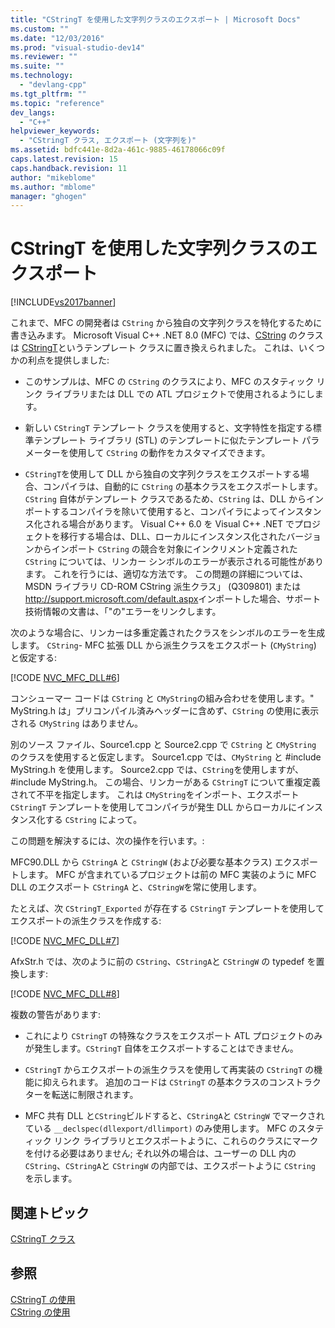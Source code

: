 ```yaml
---
title: "CStringT を使用した文字列クラスのエクスポート | Microsoft Docs"
ms.custom: ""
ms.date: "12/03/2016"
ms.prod: "visual-studio-dev14"
ms.reviewer: ""
ms.suite: ""
ms.technology: 
  - "devlang-cpp"
ms.tgt_pltfrm: ""
ms.topic: "reference"
dev_langs: 
  - "C++"
helpviewer_keywords: 
  - "CStringT クラス, エクスポート (文字列を)"
ms.assetid: bdfc441e-8d2a-461c-9885-46178066c09f
caps.latest.revision: 15
caps.handback.revision: 11
author: "mikeblome"
ms.author: "mblome"
manager: "ghogen"
---
```

# CStringT を使用した文字列クラスのエクスポート
[!INCLUDE[vs2017banner](../assembler/inline/includes/vs2017banner.md)]

これまで、MFC の開発者は `CString` から独自の文字列クラスを特化するために書き込みます。  Microsoft Visual C\+\+ .NET 8.0 \(MFC\) では、[CString](../atl-mfc-shared/using-cstring.md) のクラスは [CStringT](../atl-mfc-shared/reference/cstringt-class.md)というテンプレート クラスに置き換えられました。  これは、いくつかの利点を提供しました:  
  
-   このサンプルは、MFC の `CString` のクラスにより、MFC のスタティック リンク ライブラリまたは DLL での ATL プロジェクトで使用されるようにします。  
  
-   新しい `CStringT` テンプレート クラスを使用すると、文字特性を指定する標準テンプレート ライブラリ \(STL\) のテンプレートに似たテンプレート パラメーターを使用して `CString` の動作をカスタマイズできます。  
  
-   `CStringT`を使用して DLL から独自の文字列クラスをエクスポートする場合、コンパイラは、自動的に `CString` の基本クラスをエクスポートします。  `CString` 自体がテンプレート クラスであるため、`CString` は、DLL からインポートするコンパイラを除いて使用すると、コンパイラによってインスタンス化される場合があります。  Visual C\+\+ 6.0 を Visual C\+\+ .NET でプロジェクトを移行する場合は、DLL、ローカルにインスタンス化されたバージョンからインポート `CString` の競合を対象にインクリメント定義された `CString` については、リンカー シンボルのエラーが表示される可能性があります。  これを行うには、適切な方法です。  この問題の詳細については、MSDN ライブラリ CD\-ROM CString 派生クラス」 \(Q309801\) または [http:\/\/support.microsoft.com\/default.aspx](http://support.microsoft.com/default.aspx)インポートした場合、サポート技術情報の文書は、「"の"エラーをリンクします。  
  
 次のような場合に、リンカーは多重定義されたクラスをシンボルのエラーを生成します。  `CString`\- MFC 拡張 DLL から派生クラスをエクスポート \(`CMyString`\) と仮定する:  
  
 [!CODE [NVC_MFC_DLL#6](../CodeSnippet/VS_Snippets_Cpp/NVC_MFC_DLL#6)]  
  
 コンシューマー コードは `CString` と `CMyString`の組み合わせを使用します。"  MyString.h は」プリコンパイル済みヘッダーに含めず、`CString` の使用に表示される `CMyString` はありません。  
  
 別のソース ファイル、Source1.cpp と Source2.cpp で `CString` と `CMyString` のクラスを使用すると仮定します。  Source1.cpp では、`CMyString` と \#include MyString.h を使用します。  Source2.cpp では、`CString`を使用しますが、\#include MyString.h。  この場合、リンカーがある `CStringT` について重複定義されて不平を指定します。  これは `CMyString`をインポート、エクスポート `CStringT` テンプレートを使用してコンパイラが発生 DLL からローカルにインスタンス化する `CString` によって。  
  
 この問題を解決するには、次の操作を行います。:  
  
 MFC90.DLL から `CStringA` と `CStringW` \(および必要な基本クラス\) エクスポートします。  MFC が含まれているプロジェクトは前の MFC 実装のように MFC DLL のエクスポート `CStringA` と、`CStringW`を常に使用します。  
  
 たとえば、次 `CStringT_Exported` が存在する `CStringT` テンプレートを使用してエクスポートの派生クラスを作成する:  
  
 [!CODE [NVC_MFC_DLL#7](../CodeSnippet/VS_Snippets_Cpp/NVC_MFC_DLL#7)]  
  
 AfxStr.h では、次のように前の `CString`、`CStringA`と `CStringW` の typedef を置換します:  
  
 [!CODE [NVC_MFC_DLL#8](../CodeSnippet/VS_Snippets_Cpp/NVC_MFC_DLL#8)]  
  
 複数の警告があります:  
  
-   これにより `CStringT` の特殊なクラスをエクスポート ATL プロジェクトのみが発生します。`CStringT` 自体をエクスポートすることはできません。  
  
-   `CStringT` からエクスポートの派生クラスを使用して再実装の `CStringT` の機能に抑えられます。  追加のコードは `CStringT` の基本クラスのコンストラクターを転送に制限されます。  
  
-   MFC 共有 DLL と`CString`ビルドすると、`CStringA`と `CStringW` でマークされている `__declspec(dllexport/dllimport)` のみ使用します。  MFC のスタティック リンク ライブラリとエクスポートように、これらのクラスにマークを付ける必要はありません; それ以外の場合は、ユーザーの DLL 内の `CString`、`CStringA`と `CStringW` の内部では、エクスポートように `CString` を示します。  
  
## 関連トピック  
 [CStringT クラス](../atl-mfc-shared/reference/cstringt-class.md)  
  
## 参照  
 [CStringT の使用](../atl-mfc-shared/using-cstringt.md)   
 [CString の使用](../atl-mfc-shared/using-cstring.md)